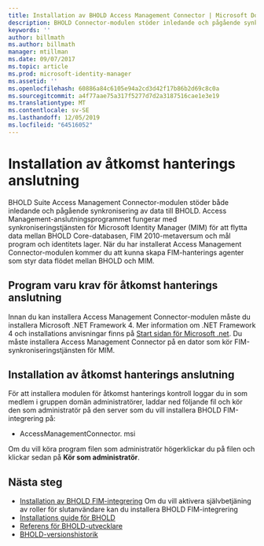 ```yaml
---
title: Installation av BHOLD Access Management Connector | Microsoft Docs
description: BHOLD Connector-modulen stöder inledande och pågående synkronisering av data
keywords: ''
author: billmath
ms.author: billmath
manager: mtillman
ms.date: 09/07/2017
ms.topic: article
ms.prod: microsoft-identity-manager
ms.assetid: ''
ms.openlocfilehash: 60886a84c6105e94a2cd3d42f17b86b2d69c8c0a
ms.sourcegitcommit: a4f77aae75a317f5277d7d2a3187516cae1e3e19
ms.translationtype: MT
ms.contentlocale: sv-SE
ms.lasthandoff: 12/05/2019
ms.locfileid: "64516052"
---
```

# <a name="access-management-connector-installation"></a>Installation av åtkomst hanterings anslutning

BHOLD Suite Access Management Connector-modulen stöder både inledande och pågående synkronisering av data till BHOLD. Access Management-anslutningsprogrammet fungerar med synkroniseringstjänsten för Microsoft Identity Manager (MIM) för att flytta data mellan BHOLD Core-databasen, FIM 2010-metaversum och mål program och identitets lager. När du har installerat Access Management Connector-modulen kommer du att kunna skapa FIM-hanterings agenter som styr data flödet mellan BHOLD och MIM.

## <a name="access-management-connector-software-requirements"></a>Program varu krav för åtkomst hanterings anslutning

Innan du kan installera Access Management Connector-modulen måste du installera Microsoft .NET Framework 4. Mer information om .NET Framework 4 och installations anvisningar finns på [Start sidan för Microsoft .net](http://www.microsoft.com/net).
Du måste installera Access Management Connector på en dator som kör FIM-synkroniseringstjänsten för MIM.

## <a name="access-management-connector-setup"></a>Installation av åtkomst hanterings anslutning

För att installera modulen för åtkomst hanterings kontroll loggar du in som medlem i gruppen domän administratörer, laddar ned följande fil och kör den som administratör på den server som du vill installera BHOLD FIM-integrering på:

- AccessManagementConnector. msi

Om du vill köra program filen som administratör högerklickar du på filen och klickar sedan på **Kör som administratör**.

## <a name="next-steps"></a>Nästa steg

- [Installation av BHOLD FIM-integrering](https://technet.microsoft.com/library/jj134093(v=ws.10).aspx) Om du vill aktivera självbetjäning av roller för slutanvändare kan du installera BHOLD FIM-integrering
- [Installations guide för BHOLD](bhold-installation-guide.md)
- [Referens för BHOLD-utvecklare](../reference/mim2016-bhold-developer-reference.md)
- [BHOLD-versionshistorik](../reference/version-bhold-history.md)

